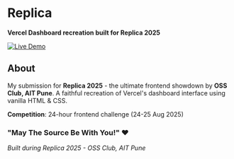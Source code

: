 # Replica

**Vercel Dashboard recreation built for Replica 2025**

[![Live Demo](https://img.shields.io/badge/Live%20Demo-Visit%20Site-blue?style=for-the-badge)](https://jrdevadattan.github.io/Replica/)

## About

My submission for **Replica 2025** - the ultimate frontend showdown by **OSS Club, AIT Pune**. A faithful recreation of Vercel's dashboard interface using vanilla HTML & CSS.

**Competition**: 24-hour frontend challenge (24-25 Aug 2025)

### "May The Source Be With You!" ❤️

*Built during Replica 2025 - OSS Club, AIT Pune*
